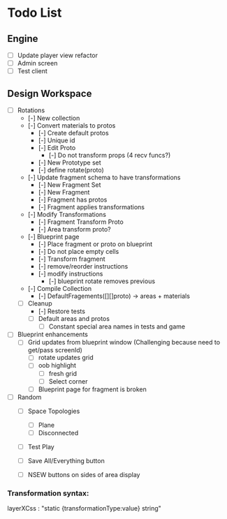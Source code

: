 # Todo List

## Engine
- [ ] Update player view refactor
- [ ] Admin screen
- [ ] Test client

## Design Workspace
- [ ] Rotations
  - [-] New collection
  - [-] Convert materials to protos
    - [-] Create default protos
    - [-] Unique id 
    - [-] Edit Proto
      - [-] Do not transform props (4 recv funcs?)
    - [-] New Prototype set
    - [-] define rotate(proto)
  - [-] Update fragment schema to have transformations 
    - [-] New Fragment Set
    - [-] New Fragment
    - [-] Fragment has protos
    - [-] Fragment applies transformations
  - [-] Modify Transformations
    - [-] Fragment Transform Proto
    - [-] Area transform proto? 
  - [-] Blueprint page 
    - [-] Place fragment or proto on blueprint
    - [-] Do not place empty cells
    - [-] Transform fragment 
    - [-] remove/reorder instructions
    - [-] modify instructions 
      - [-] blueprint rotate removes previous 
  - [-] Compile Collection 
    - [-] DefaultFragements([][]proto) -> areas + materials
  - [ ] Cleanup 
    - [-] Restore tests
    - [ ] Default areas and protos
      - [ ] Constant special area names in tests and game 
- [ ] Blueprint enhancements
  - [ ] Grid updates from blueprint window (Challenging because need to get/pass screenId)
    - [ ] rotate updates grid
    - [ ] oob highlight
      - [ ] fresh grid
      - [ ] Select corner 
    - [ ] Blueprint page for fragment is broken 
- [ ] Random
  - [ ] Space Topologies
    - [ ] Plane
    - [ ] Disconnected
  - [ ] Test Play 
  - [ ] Save All/Everything button 
  - [ ] NSEW buttons on sides of area display 
  


### Transformation syntax:
layerXCss : "static {transformationType:value} string"


 
